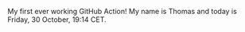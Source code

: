 My first ever working GitHub Action!
My name is Thomas and today is Friday, 30 October, 19:14 CET. 
